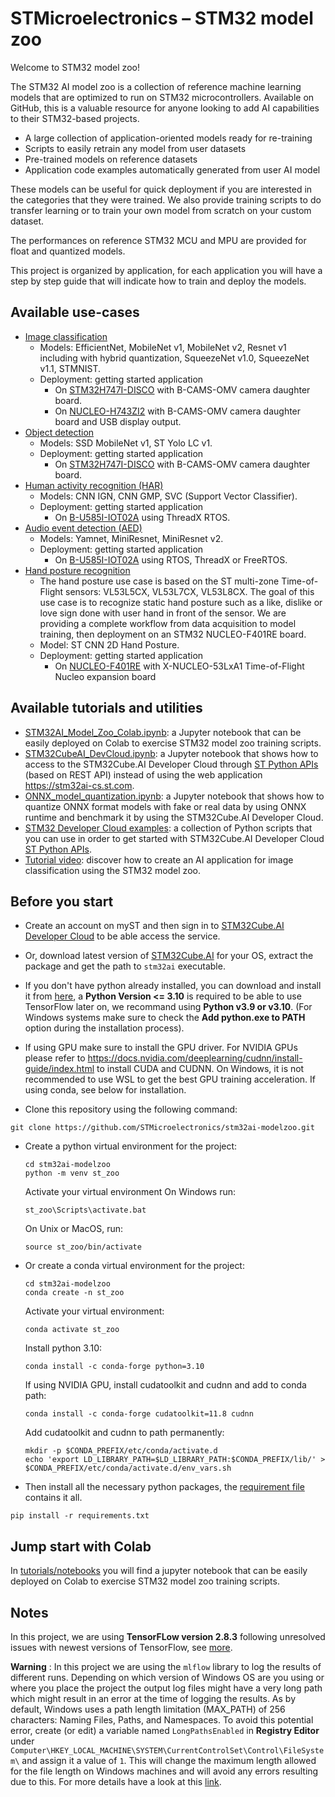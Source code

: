 # STMicroelectronics – STM32 model zoo

Welcome to STM32 model zoo!

The STM32 AI model zoo is a collection of reference machine learning models that are optimized to run on STM32 microcontrollers.
Available on GitHub, this is a valuable resource for anyone looking to add AI capabilities to their STM32-based projects.

- A large collection of application-oriented models ready for re-training
- Scripts to easily retrain any model from user datasets
- Pre-trained models on reference datasets
- Application code examples automatically generated from user AI model

These models can be useful for quick deployment if you are interested in the categories that they were trained. We also provide training scripts to do transfer learning or to train your own model from scratch on your custom dataset.

The performances on reference STM32 MCU and MPU are provided for float and quantized models.

This project is organized by application, for each application you will have a step by step guide that will indicate how to train and deploy the models.

## Available use-cases

* [Image classification](image_classification)
    * Models: EfficientNet, MobileNet v1, MobileNet v2, Resnet v1 including with hybrid quantization, SqueezeNet v1.0, SqueezeNet v1.1, STMNIST.
    * Deployment: getting started application
        * On [STM32H747I-DISCO](image_classification/getting_started/Application/STM32H747I-DISCO) with B-CAMS-OMV camera daughter board.
        * On [NUCLEO-H743ZI2](image_classification/getting_started/Application/NUCLEO-H743ZI2) with B-CAMS-OMV camera daughter board and USB display output.
* [Object detection](object_detection)
    * Models: SSD MobileNet v1, ST Yolo LC v1.
    * Deployment: getting started application
        * On [STM32H747I-DISCO](object_detection/getting_started) with B-CAMS-OMV camera daughter board.
* [Human activity recognition (HAR)](human_activity_recognition/)
    * Models: CNN IGN, CNN GMP, SVC (Support Vector Classifier).
    *  Deployment: getting started application
        * On [B-U585I-IOT02A](https://github.com/STMicroelectronics/stm32ai-modelzoo/tree/main/human_activity_recognition/getting_started) using ThreadX RTOS.
* [Audio event detection (AED)](audio_event_detection)
    * Models: Yamnet, MiniResnet, MiniResnet v2.
    *  Deployment: getting started application
        * On [B-U585I-IOT02A](audio_event_detection/getting_started) using RTOS, ThreadX or FreeRTOS.
* [Hand posture recognition](hand_posture)
    * The hand posture use case is based on the ST multi-zone Time-of-Flight sensors: VL53L5CX, VL53L7CX, VL53L8CX. The goal of this use case is to recognize static hand posture such as a like, dislike or love sign done with user hand in front of the sensor. We are providing a complete workflow from data acquisition to model training, then deployment on an STM32 NUCLEO-F401RE board.
    * Model: ST CNN 2D Hand Posture.
    * Deployment: getting started application
        * On [NUCLEO-F401RE](hand_posture/getting_started) with X-NUCLEO-53LxA1 Time-of-Flight Nucleo expansion board

## Available tutorials and utilities
* [STM32AI_Model_Zoo_Colab.ipynb](tutorials/notebooks/ONNX_model_quantization.ipynb): a Jupyter notebook that can be easily deployed on Colab to exercise STM32 model zoo training scripts.
* [STM32CubeAI_DevCloud.ipynb](tutorials/notebooks/STM32CubeAI_DevCloud.ipynb): a Jupyter notebook that shows how to access to the STM32Cube.AI Developer Cloud through [ST Python APIs](common/stm32ai_dc) (based on REST API) instead of using the web application https://stm32ai-cs.st.com.
* [ONNX_model_quantization.ipynb](https://github.com/STMicroelectronics/stm32ai-modelzoo/blob/main/tutorials/notebooks/ONNX_model_quantization.ipynb): a Jupyter notebook that shows how to quantize ONNX format models with fake or real data by using ONNX runtime and benchmark it by using the STM32Cube.AI Developer Cloud.
* [STM32 Developer Cloud examples](tutorials/scripts/stm32ai_dc_examples): a collection of Python scripts that you can use in order to get started with STM32Cube.AI Developer Cloud [ST Python APIs](common/stm32ai_dc).
* [Tutorial video](https://youtu.be/yuSVz3x9LzE): discover how to create an AI application for image classification using the STM32 model zoo.

## Before you start

* Create an account on myST and then sign in to [STM32Cube.AI Developer Cloud](https://stm32ai-cs.st.com/home) to be able access the service.
* Or, download latest version of [STM32Cube.AI](https://www.st.com/en/embedded-software/x-cube-ai.html) for your OS, extract the package and get the path to `stm32ai` executable.
* If you don't have python already installed, you can download and install it from [here](https://www.python.org/downloads/), a **Python Version <= 3.10** is required to be able to use TensorFlow later on, we recommand using **Python v3.9 or v3.10**. (For Windows systems make sure to check the **Add python.exe to PATH** option during the installation process).
* If using GPU make sure to install the GPU driver. For NVIDIA GPUs please refer to https://docs.nvidia.com/deeplearning/cudnn/install-guide/index.html to install CUDA and CUDNN. On Windows, it is not recommended to use WSL to get the best GPU training acceleration. If using conda, see below for installation.

* Clone this repository using the following command:
```
git clone https://github.com/STMicroelectronics/stm32ai-modelzoo.git
```
* Create a python virtual environment for the project:
    ```
    cd stm32ai-modelzoo
    python -m venv st_zoo
    ```
    Activate your virtual environment
    On Windows run:
    ```
    st_zoo\Scripts\activate.bat
    ```
    On Unix or MacOS, run:
    ```
    source st_zoo/bin/activate
    ```
* Or create a conda virtual environment for the project:
    ```
    cd stm32ai-modelzoo
    conda create -n st_zoo
    ```
    Activate your virtual environment:
    ```
    conda activate st_zoo
    ```
    Install python 3.10:
    ```
    conda install -c conda-forge python=3.10
    ```
    If using NVIDIA GPU, install cudatoolkit and cudnn and add to conda path:
    ```
    conda install -c conda-forge cudatoolkit=11.8 cudnn
    ```
    Add cudatoolkit and cudnn to path permanently:
    ```
    mkdir -p $CONDA_PREFIX/etc/conda/activate.d
    echo 'export LD_LIBRARY_PATH=$LD_LIBRARY_PATH:$CONDA_PREFIX/lib/' > $CONDA_PREFIX/etc/conda/activate.d/env_vars.sh
    ```
* Then install all the necessary python packages, the [requirement file](requirements.txt) contains it all.
```
pip install -r requirements.txt
```

## Jump start with Colab

In [tutorials/notebooks](tutorials/notebooks/README.md) you will find a jupyter notebook that can be easily deployed on Colab to exercise STM32 model zoo training scripts.

## Notes

In this project, we are using **TensorFLow version 2.8.3** following unresolved issues with newest versions of TensorFlow, see [more](https://github.com/tensorflow/tensorflow/issues/56242).

**Warning** : In this project we are using the `mlflow` library to log the results of different runs. Depending on which version of Windows OS are you using or where you place the project the output log files might have a very long path which might result in an error at the time of logging the results. As by default, Windows uses a path length limitation (MAX_PATH) of 256 characters: Naming Files, Paths, and Namespaces. To avoid this potential error, create (or edit) a variable named `LongPathsEnabled` in **Registry Editor** under `Computer\HKEY_LOCAL_MACHINE\SYSTEM\CurrentControlSet\Control\FileSystem\` and assign it a value of `1`. This will change the maximum length allowed for the file length on Windows machines and will avoid any errors resulting due to this. For more details have a look at this [link](https://knowledge.autodesk.com/support/autocad/learn-explore/caas/sfdcarticles/sfdcarticles/The-Windows-10-default-path-length-limitation-MAX-PATH-is-256-characters.html).
